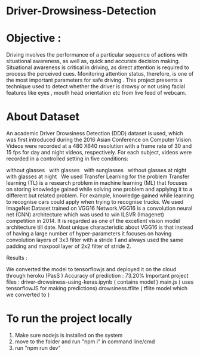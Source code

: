 # Driver-Drowsiness-Detection
# Objective :
Driving involves the performance of a particular sequence of actions with situational awareness, as well as, quick and accurate decision making. Situational awareness is critical in driving, as direct attention is required to process the perceived cues. Monitoring attention status, therefore, is one of the most important parameters for safe driving . This project presents a technique used to detect whether the driver is drowsy or not using facial features like eyes , mouth head orientation etc from live feed of webcam.

# About Dataset
An academic Driver Drowsiness Detection (DDD) dataset is used, which was first introduced during the 2016 Asian Conference on Computer Vision. Videos were recorded at a 480 X640 resolution with a frame rate of 30 and 15 fps for day and night videos, respectively. For each subject, videos were recorded in a controlled setting in five conditions:

without glasses  
with glasses  
with sunglasses  
without glasses at night  
with glasses at night   We used Transfer Learning for the problem Transfer learning (TL) is a research problem in machine learning (ML) that focuses on storing knowledge gained while solving one problem and applying it to a different but related problem. For example, knowledge gained while learning to recognise cars could apply when trying to recognise trucks.
We used ImageNet Dataset trained on VGG16 Network.VGG16 is a convolution neural net (CNN) architecture which was used to win ILSVR (Imagenet) competition in 2014. It is regarded as one of the excellent vision model architecture till date. Most unique characteristic about VGG16 is that instead of having a large number of hyper-parameters it focuses on having convolution layers of 3x3 filter with a stride 1 and always used the same padding and maxpool layer of 2x2 filter of stride 2.

Results :

We converted the model to tensorflowjs and deployed it on the cloud through heroku (PasS )
Accuracy of prediction : 73.20% Important project files :
driver-drowsiness-using-keras.ipynb ( contains model )
main.js ( uses tensorflowJS for making predictions)
drowsiness.tflite ( tflite model which we converted to )

# To run the project locally
1. Make sure nodejs is installed on the system
2. move to the folder and run "npm i" in command line/cmd
3. run "npm run dev" 
